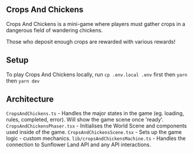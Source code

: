 ## Crops And Chickens

Crops And Chickens is a mini-game where players must gather crops in a dangerous field of wandering chickens.

Those who deposit enough crops are rewarded with various rewards!

## Setup

To play Crops And Chickens locally, run `cp .env.local .env` first then `yarn` then `yarn dev`

## Architecture

`CropsAndChickens.ts` - Handles the major states in the game (eg. loading, rules, completed, error). Will show the game scene once 'ready'.
`CropsAndChickensPhaser.tsx` - Initialises the World Scene and components used inside of the game.
`CropsAndChickensScene.tsx` - Sets up the game logic - custom mechanics.
`lib/cropsAndChickensMachine.ts` - Handles the connection to Sunflower Land API and any API interactions.
